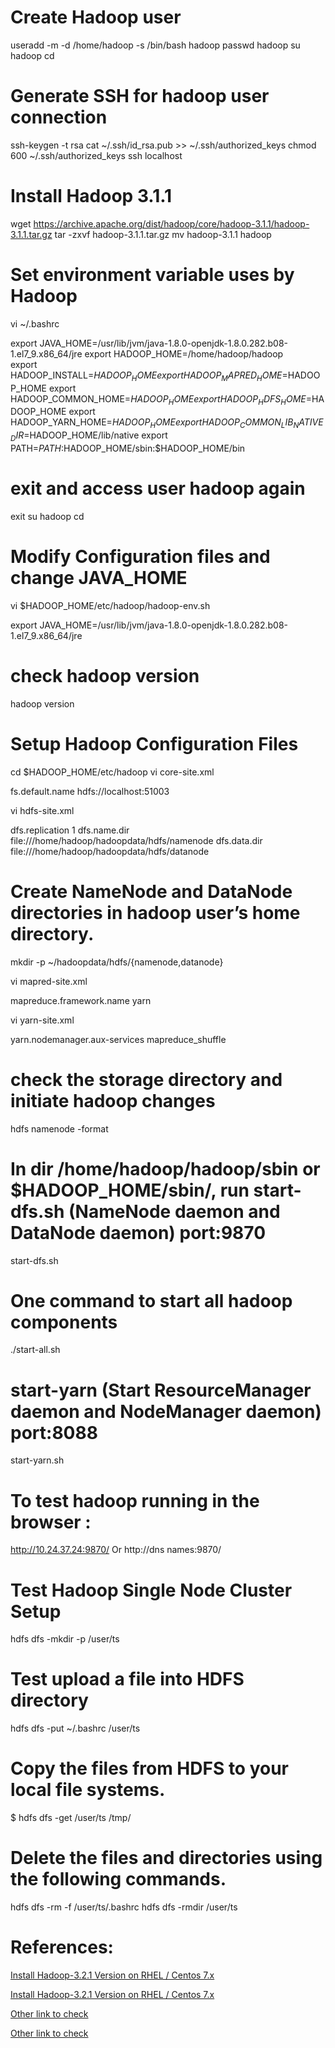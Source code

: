 # Create Hadoop user
useradd -m -d /home/hadoop -s /bin/bash hadoop
passwd hadoop
su hadoop
cd
# Generate SSH for hadoop user connection
ssh-keygen -t rsa
cat ~/.ssh/id_rsa.pub >> ~/.ssh/authorized_keys
chmod 600 ~/.ssh/authorized_keys
ssh localhost

# Install Hadoop 3.1.1
wget https://archive.apache.org/dist/hadoop/core/hadoop-3.1.1/hadoop-3.1.1.tar.gz
tar -zxvf hadoop-3.1.1.tar.gz 
mv hadoop-3.1.1 hadoop

# Set environment variable uses by Hadoop
vi ~/.bashrc

export JAVA_HOME=/usr/lib/jvm/java-1.8.0-openjdk-1.8.0.282.b08-1.el7_9.x86_64/jre
export HADOOP_HOME=/home/hadoop/hadoop  
export HADOOP_INSTALL=$HADOOP_HOME
export HADOOP_MAPRED_HOME=$HADOOP_HOME
export HADOOP_COMMON_HOME=$HADOOP_HOME
export HADOOP_HDFS_HOME=$HADOOP_HOME
export HADOOP_YARN_HOME=$HADOOP_HOME
export HADOOP_COMMON_LIB_NATIVE_DIR=$HADOOP_HOME/lib/native
export PATH=$PATH:$HADOOP_HOME/sbin:$HADOOP_HOME/bin

# exit and access user hadoop again
exit
su hadoop
cd

# Modify Configuration files and change JAVA_HOME
vi $HADOOP_HOME/etc/hadoop/hadoop-env.sh

export JAVA_HOME=/usr/lib/jvm/java-1.8.0-openjdk-1.8.0.282.b08-1.el7_9.x86_64/jre

# check hadoop version
hadoop version

# Setup Hadoop Configuration Files
cd $HADOOP_HOME/etc/hadoop
vi core-site.xml

<configuration>
    <property>
        <name>fs.default.name</name>
        <value>hdfs://localhost:51003</value>
    </property>
</configuration>

vi hdfs-site.xml

<configuration>
        <property>
                <name>dfs.replication</name>
                <value>1</value>
        </property>
        <property>
                <name>dfs.name.dir</name>
                <value>file:///home/hadoop/hadoopdata/hdfs/namenode</value>
        </property>
        <property>
                <name>dfs.data.dir</name>
                <value>file:///home/hadoop/hadoopdata/hdfs/datanode</value>
        </property>
</configuration>

# Create NameNode and DataNode directories in hadoop user’s home directory.
mkdir -p ~/hadoopdata/hdfs/{namenode,datanode}

vi mapred-site.xml

<configuration>
        <property>
                <name>mapreduce.framework.name</name>
                <value>yarn</value>
        </property>
</configuration>

vi yarn-site.xml

<configuration>
        <property>
                <name>yarn.nodemanager.aux-services</name>
                <value>mapreduce_shuffle</value>
        </property>
</configuration>

# check the storage directory and initiate hadoop changes
hdfs namenode -format

# In dir /home/hadoop/hadoop/sbin or $HADOOP_HOME/sbin/, run start-dfs.sh (NameNode daemon and DataNode daemon) port:9870
start-dfs.sh

# One command to start all hadoop  components
./start-all.sh
# start-yarn (Start ResourceManager daemon and NodeManager daemon) port:8088
start-yarn.sh
# To test hadoop running in the browser : 
http://10.24.37.24:9870/ Or http://dns names:9870/
# Test Hadoop Single Node Cluster Setup
hdfs dfs -mkdir -p /user/ts

# Test upload a file into HDFS directory
hdfs dfs -put ~/.bashrc /user/ts

# Copy the files from HDFS to your local file systems.

$ hdfs dfs -get /user/ts /tmp/

# Delete the files and directories using the following commands.
hdfs dfs -rm -f /user/ts/.bashrc
hdfs dfs -rmdir /user/ts

# References: 
[Install Hadoop-3.2.1 Version on RHEL / Centos 7.x](https://github.com/TSeekasamit/bigdata/blob/master/install-hadoop3.2.1-centos7)

[Install Hadoop-3.2.1 Version on RHEL / Centos 7.x](https://www.edureka.co/blog/install-hadoop-single-node-hadoop-cluster?utm_source=youtube&utm_campaign=hadoop-installation-single-node-051216-wr&utm_medium=description)

[Other link to check](https://www.programmersought.com/article/30564579240/)

[Other link to check](https://www.programmersought.com/article/66612310024/)

